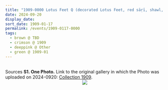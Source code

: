 ```yaml
---
title: "1909-0000 Lotus Feet Q (decorated Lotus Feet, red sāṛī, shawl, four rings floor, chair)"
date: 2024-09-20
display_date: 
sort_date: 1909-01-17
permalink: /events/1909-0117-0000
tags:
  - brown @ TBD
  - crimson @ 1909
  - deeppink @ Other
  - green @ 1909-01
---
```


<br>

<wave-list>
  <list-title color="DarkSeaGreen" width="40">Sources</list-title>
  <list-item color="BlanchedAlmond"  width="280"><b>S1. One Photo.</b> Link to the original gallery in which the Photo was uploaded on 2024-0920: <a href="https://eternalmoments.smugmug.com/Collections/Mahipalsingh-Jaisingh-Raul-Collection/1909">Collection 1909</a>.</list-item>
</wave-list>

<div style="text-align: center"><img src="https://pub-bcc3cbe9b1e94ba1ac28915f7a3900fa.r2.dev/1909-0000_Lotus_Feet_Q_(decorated_Lotus_Feet_red_sari_shawl_four_rings_floor_chair)_01_(from_tif)_(Mahipalsingh_Jaisingh_Raul_Collection_scanned_by_Ankit_Khare).jpg" /></div>